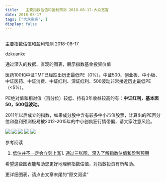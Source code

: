 ```yaml
---
title:   主要指数估值和盈利预测 2018-08-17-大众宽客
date: 2018-08-17
tags: ["大众宽客", ]
display: false
---
```



## 



主要指数估值和盈利预测 2018-08-17




dzkuanke




通过深入的数据、直观的图表，展示指数基金投资价值


医药100和中证TMT已经跌出历史最低PE（0%）。中证500、创业板、中小板、中证医药、中证消费、中证红利、深证红利、500波动非常接近历史最低PE（&lt;5%）。



PE绝对值和相对值<h-char unicode="ff08" class="">（</h-char>百分位<h-char unicode="ff09" class="">）</h-char>较低、持有3年收益较高的有<h-char unicode="ff1a" class="">：</h-char>**中证红利**<h-char unicode="ff0c" class=""><h-inner>**，**</h-inner></h-char>**基本面50**<h-char unicode="ff0c" class=""><h-inner>**，**</h-inner></h-char>**500低波动。**



2011年以后成立的指数<h-char unicode="ff0c" class="">，</h-char>如果成分股中含有较多中小市值股票<h-char unicode="ff0c" class="">，</h-char>计算出的PE百分位和盈利预测极易被2012-2015年的中小创疯狂行情带偏<h-char unicode="ff0c" class="">，</h-char>请大家注意风险。



<img class="" data-copyright="0" data-ratio="0.8754789272030651" data-s="300,640" src="https://mmbiz.qpic.cn/mmbiz_png/PKw3FQPmhIjsLvKwcO8MddzNsCVegRFVea1AFsNiab4ntKAmXD9CH6ZVeun9lzOZG7eQtJ5DR5jdRgMcibmXAQibQ/640?wx_fmt=png" data-type="png" data-w="1044" style="">



<img class="" data-copyright="0" data-ratio="1.2641921397379912" data-s="300,640" src="https://mmbiz.qpic.cn/mmbiz_png/PKw3FQPmhIjsLvKwcO8MddzNsCVegRFVh4EFxneEuyAeQicw40pOE42icbk1Wy6pSicfF9xGFI2NHRID04vPuia6Xg/640?wx_fmt=png" data-type="png" data-w="916" style="">



<img class="" data-copyright="0" data-ratio="0.6" data-s="300,640" src="https://mmbiz.qpic.cn/mmbiz_png/PKw3FQPmhIjsLvKwcO8MddzNsCVegRFVicAU9pq1enqFJpweKOK7fBSqdh88SVrN4Lfq4YiaibDbibKsW80nicTSreQ/640?wx_fmt=png" data-type="png" data-w="720" style="">

<img class="" data-copyright="0" data-ratio="0.6" data-s="300,640" src="https://mmbiz.qpic.cn/mmbiz_png/PKw3FQPmhIjsLvKwcO8MddzNsCVegRFVyMWAaSkkyBbiclSrWo7XXK9uI4M4kP5x7oxYua6OQs9IbPPeXHKozyA/640?wx_fmt=png" data-type="png" data-w="720" style="">

<img class="" data-copyright="0" data-ratio="0.6" data-s="300,640" src="https://mmbiz.qpic.cn/mmbiz_png/PKw3FQPmhIjsLvKwcO8MddzNsCVegRFVRzRKtzffORU9oicCzxRRDT1xIlxpc3yM8dOw9BbwtFP8bia7YtaLhDicA/640?wx_fmt=png" data-type="png" data-w="720" style="">



参考阅读
1. [低估并不一定会立刻上涨](http://mp.weixin.qq.com/s?__biz=MzAwMTc1MDcwNw==&amp;mid=2648272785&amp;idx=1&amp;sn=9d714f0b5ff155d37941bac5e3bd5ae2&amp;chksm=82f92c4db58ea55bd7466b6630b06154a4732053fd8c5ef953f51d77bef4920c4620eb713c68&amp;scene=21#wechat_redirect)1. [通过三张图，深入了解指数估值和盈利预期](http://mp.weixin.qq.com/s?__biz=MzAwMTc1MDcwNw==&amp;mid=2648272932&amp;idx=1&amp;sn=3c59f8e37a725396d20f150d499bfed9&amp;chksm=82f933f8b58ebaeed34a6e2998fcda433b5bd0b3dedf2b2601b0665859f2cdb8f757c90cea3c&amp;scene=21#wechat_redirect)


希望这些图表能帮助您更好地理解指数估值，对指数投资有所帮助。



更详细图表，请点击文章末尾的“原文阅读”